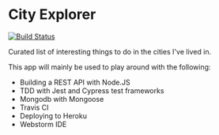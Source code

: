 # City Explorer
[![Build Status](https://travis-ci.org/freddyhm/city-explorer-js.svg?branch=master)](https://travis-ci.org/freddyhm/city-explorer-js)

Curated list of interesting things to do in the cities I've lived in.

This app will mainly be used to play around with the following:

- Building a REST API with Node.JS
- TDD with Jest and Cypress test frameworks
- Mongodb with Mongoose
- Travis CI
- Deploying to Heroku
- Webstorm IDE
